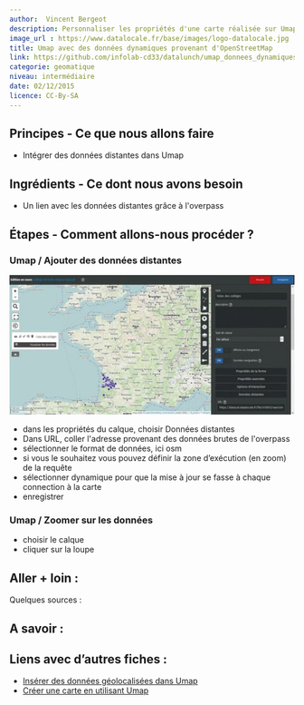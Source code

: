 ```yaml
---
author:  Vincent Bergeot
description: Personnaliser les propriétés d'une carte réalisée sur Umap pour afficher des points remarquables
image_url : https://www.datalocale.fr/base/images/logo-datalocale.jpg
title: Umap avec des données dynamiques provenant d'OpenStreetMap
link: https://github.com/infolab-cd33/datalunch/umap_donnees_dynamiques.md
categorie: geomatique
niveau: intermédiaire
date: 02/12/2015
licence: CC-By-SA
---
```


## Principes - Ce que nous allons faire
* Intégrer des données distantes dans Umap
## Ingrédients - Ce dont nous avons besoin
* Un lien avec les données distantes grâce à l'overpass

## Étapes - Comment allons-nous procéder ?
### Umap / Ajouter des données distantes

![copie d'écran de l'édition du calque](https://raw.githubusercontent.com/infolab-cd33/datalunch/master/img/umap/uMap_donnees-dynamiques.jpg)

* dans les propriétés du calque, choisir Données distantes
* Dans URL, coller l'adresse provenant des données brutes de l'overpass
* sélectionner le format de données, ici osm
* si vous le souhaitez vous pouvez définir la zone d’exécution (en zoom) de la requête
* sélectionner dynamique pour que la mise à jour se fasse à chaque connection à la carte
* enregistrer

### Umap / Zoomer sur les données
* choisir le calque
* cliquer sur la loupe


## Aller + loin :
Quelques sources :

## A savoir :

## Liens avec d’autres fiches :
* [Insérer des données géolocalisées dans Umap](./#fiche/umap_donnees_geolocalisees.md)
* [Créer une carte en utilisant Umap](./fiche/umap_creer_une_carte.md)
